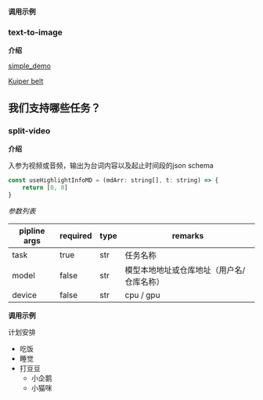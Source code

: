 **调用示例**

### text-to-image

**介绍**

[simple_demo](simple-demo)

[Kuiper belt](https://en.wikipedia.org/wiki/Kuiper_belt)

## 我们支持哪些任务？

### split-video

**介绍**

入参为视频或音频，输出为台词内容以及起止时间段的json schema

```js
const useHighlightInfoMD = (mdArr: string[], t: string) => {
    return [0, 0]
}
```

*参数列表*

| pipline args | required | type | remarks               |
|--------------|----------|------|-----------------------|
| task         | true     | str  | 任务名称                  |
| model        | false    | str  | 模型本地地址或仓库地址（用户名/仓库名称） |
| device       | false    | str  | cpu / gpu             |

**调用示例**

计划安排

+ 吃饭
+ 睡觉
+ 打豆豆
    - 小企鹅
    - 小猫咪
